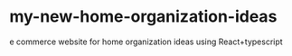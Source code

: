# my-new-home-organization-ideas
e commerce website for home organization ideas using React+typescript
